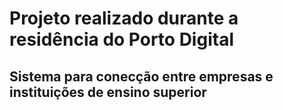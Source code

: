 # Projeto realizado durante a residência do Porto Digital

## Sistema para conecção entre empresas e instituições de ensino superior